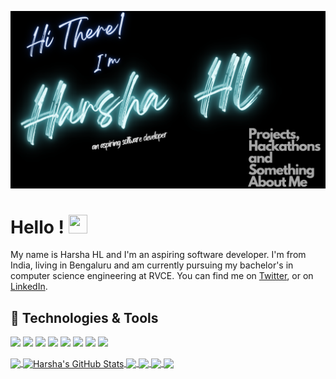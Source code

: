 [![Header](harsha.png "Header")](https://martinheinz.dev/)

# Hello ! <img src="https://raw.githubusercontent.com/MartinHeinz/MartinHeinz/master/wave.gif" width="30px" height="30px" />

My name is Harsha HL and I'm an aspiring software developer. I'm from India, living in Bengaluru and am currently pursuing my bachelor's in computer science engineering at RVCE. You can find me on [Twitter](https://twitter.com/hl_harsha),  or on [LinkedIn](https://www.linkedin.com/in/harsha-hl-3b4b79208/).

## 🔧 Technologies & Tools
![](https://img.shields.io/badge/OS-Linux-informational?style=flat&logo=linux&logoColor=white&color=80e27e)
![](https://img.shields.io/badge/Editor-IntelliJ_IDEA-informational?style=flat&logo=intellij-idea&logoColor=white&color=80e27e)
![](https://img.shields.io/badge/Code-Python-informational?style=flat&logo=python&logoColor=white&color=80e27e)
![](https://img.shields.io/badge/Code-JavaScript-informational?style=flat&logo=javascript&logoColor=white&color=80e27e)
![](https://img.shields.io/badge/Code-Java-informational?style=flat&logo=java&logoColor=white&color=80e27e)
![](https://img.shields.io/badge/Code-Ecl-informational?style=flat&logo=ecl&logoColor=white&color=80e27e)
![](https://img.shields.io/badge/Code-React-informational?style=flat&logo=react.js&logoColor=white&color=80e27e)
![](https://img.shields.io/badge/Shell-Bash-informational?style=flat&logo=gnu-bash&logoColor=white&color=80e27e)


<a href="https://github.com/harsha-hl/harsha-hl">
  <img align="center" src="https://github-readme-stats.vercel.app/api/top-langs/?username=harsha-hl&hide=css,python,html&title_color=ffffff&text_color=cccccc&icon_color=80e27e&bg_color=000000&langs_count=3" />
</a>
<a href="https://github.com/harsha-hl/harsha-hl">
  <img align="center" src="https://github-readme-stats.vercel.app/api?username=harsha-hl&show_icons=true&line_height=27&count_private=true&title_color=ffffff&text_color=cccccc&icon_color=80e27e&bg_color=000000" alt="Harsha's GitHub Stats" />
</a>
<a href="https://github.com/harsha-hl/CS50_Final_Project">
  <img align="center" src="https://github-readme-stats.vercel.app/api/pin/?username=harsha-hl&repo=CS50_Final_Project&title_color=ffffff&text_color=cccccc&icon_color=80e27e&bg_color=000000" />
</a>
<a href="https://github.com/harsha-hl/Huffman_Coding">
  <img align="center" src="https://github-readme-stats.vercel.app/api/pin/?username=harsha-hl&repo=Huffman_Coding&title_color=ffffff&text_color=cccccc&icon_color=80e27e&bg_color=000000" />
</a> 
<a href="https://github.com/harsha-hl/Blockchain-Hackathon">
  <img align="center" src="https://github-readme-stats.vercel.app/api/pin/?username=harsha-hl&repo=Blockchain-Hackathon&title_color=ffffff&text_color=cccccc&icon_color=80e27e&bg_color=000000" />
</a> 
<a href="https://github.com/harsha-hl/HPCC-Hackathon">
  <img align="center" src="https://github-readme-stats.vercel.app/api/pin/?username=harsha-hl&repo=HPCC-Hackathon&title_color=ffffff&text_color=cccccc&icon_color=80e27e&bg_color=000000" />
</a>
